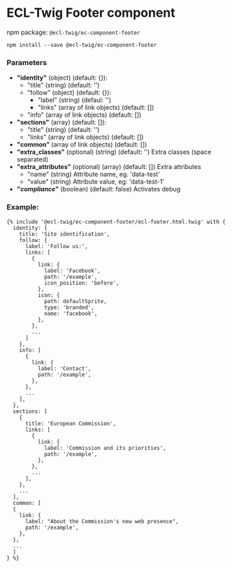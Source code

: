 # ECL-Twig Footer component

npm package: `@ecl-twig/ec-component-footer`

```shell
npm install --save @ecl-twig/ec-component-footer
```

### Parameters

- **"identity"** (object) (default: {}):
  - "title" (string) (default: '')
  - "follow" (object) (default: {}):
    - "label" (string) (defaul: '')
    - "links" (array of link objects) (default: [])
  - "info" (array of link objects) (default: [])
- **"sections"** (array) (default: []):
  - "title" (string) (default: '')
  - "links" (array of link objects) (default: [])
- **"common"** (array of link objects) (default: [])
- **"extra_classes"** (optional) (string) (default: '') Extra classes (space separated)
- **"extra_attributes"** (optional) (array) (default: []) Extra attributes
  - "name" (string) Attribute name, eg. 'data-test'
  - "value" (string) Attribute value, eg: 'data-test-1'
- **"_compliance_"** (boolean) (default: false) Activates debug

### Example:

<!-- prettier-ignore -->
```twig
{% include '@ecl-twig/ec-component-footer/ecl-footer.html.twig' with { 
  identity: { 
    title: 'Site identification', 
    follow: { 
      label: 'Follow us:', 
      links: [ 
        { 
          link: { 
            label: 'Facebook', 
            path: '/example', 
            icon_position: 'before', 
          }, 
          icon: { 
            path: defaultSprite, 
            type: 'branded', 
            name: 'facebook', 
          }, 
        }, 
        ... 
      ] 
    }, 
    info: [ 
      { 
        link: { 
          label: 'Contact', 
          path: '/example', 
        }, 
      }, 
      ... 
    ], 
  }, 
  sections: [ 
    { 
      title: 'European Commission', 
      links: [ 
        { 
          link: { 
            label: 'Commission and its priorities', 
            path: '/example', 
          }, 
        }, 
        ... 
      ], 
    }, 
    ... 
  ], 
  common: [ 
  { 
    link: { 
      label: "About the Commission's new web presence", 
      path: '/example', 
    }, 
  }, 
  ... 
  ] 
} %}
```
